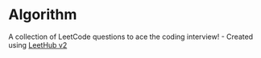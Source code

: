 # Algorithm
A collection of LeetCode questions to ace the coding interview! - Created using [LeetHub v2](https://github.com/arunbhardwaj/LeetHub-2.0)
